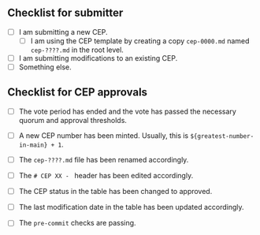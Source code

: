 ## Checklist for submitter

- [ ] I am submitting a new CEP.
  - [ ] I am using the CEP template by creating a copy `cep-0000.md` named `cep-????.md` in the root level.
- [ ] I am submitting modifications to an existing CEP.
- [ ] Something else.

## Checklist for CEP approvals

- [ ] The vote period has ended and the vote has passed the necessary quorum and approval thresholds.
- [ ] A new CEP number has been minted. Usually, this is `${greatest-number-in-main} + 1`.
- [ ] The `cep-????.md` file has been renamed accordingly.
- [ ] The `# CEP XX - ` header has been edited accordingly.
- [ ] The CEP status in the table has been changed to approved.
- [ ] The last modification date in the table has been updated accordingly.
- [ ] The `pre-commit` checks are passing.


<!-- Just as a reminder, everyone in all conda org spaces (including PRs)
     must follow the Conda Org Code of Conduct (link below).

     Finally, once again, thanks for your time and effort. If you have any
     feedback in regards to your experience contributing here, please
     let us know!

     Helpful links:
       - Conda Org COC: https://github.com/conda/governance/blob/main/CODE_OF_CONDUCT.md
-->
